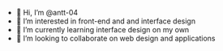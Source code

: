 - 👋 Hi, I’m @antt-04
- 👀 I’m interested in front-end and and interface design
- 🌱 I’m currently learning interface design on my own
- 💞️ I’m looking to collaborate on web design and applications


<!---
antt-04/antt-04 is a ✨ special ✨ repository because its `README.md` (this file) appears on your GitHub profile.
You can click the Preview link to take a look at your changes.
--->
